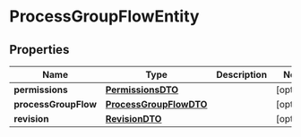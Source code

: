 # ProcessGroupFlowEntity

## Properties
Name | Type | Description | Notes
------------ | ------------- | ------------- | -------------
**permissions** | [**PermissionsDTO**](PermissionsDTO.md) |  |  [optional]
**processGroupFlow** | [**ProcessGroupFlowDTO**](ProcessGroupFlowDTO.md) |  |  [optional]
**revision** | [**RevisionDTO**](RevisionDTO.md) |  |  [optional]
